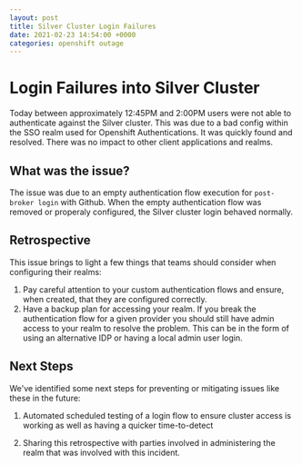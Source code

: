 ```yaml
---
layout: post
title: Silver Cluster Login Failures
date: 2021-02-23 14:54:00 +0000
categories: openshift outage
---
```


# Login Failures into Silver Cluster

Today between approximately 12:45PM and 2:00PM users were not able to authenticate against the Silver cluster.
This was due to a bad config within the SSO realm used for Openshift Authentications. It was quickly found and resolved. There was no impact to other client applications and realms. 

## What was the issue?

The issue was due to an empty authentication flow execution for `post-broker login` with Github. When the empty authentication flow was removed or properaly configured, the Silver cluster login behaved normally.


## Retrospective

This issue brings to light a few things that teams should consider when configuring their realms:

1. Pay careful attention to your custom authentication flows and ensure, when created, that they are configured correctly. 
2. Have a backup plan for accessing your realm. If you break the authentication flow for a given provider you should still have admin access to your realm to resolve the problem. This can be in the form of using an alternative IDP or having a local admin user login. 

## Next Steps

We've identified some next steps for preventing or mitigating issues like these in the future:

1. Automated scheduled testing of a login flow to ensure cluster access is working as well as having a quicker time-to-detect

2. Sharing this retrospective with parties involved in administering the realm that was involved with this incident.


